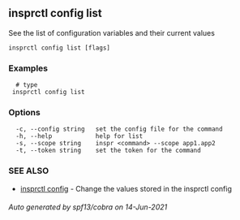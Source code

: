 ## insprctl config list

See the list of configuration variables and their current values

```
insprctl config list [flags]
```

### Examples

```
  # type
 insprctl config list

```

### Options

```
  -c, --config string   set the config file for the command
  -h, --help            help for list
  -s, --scope string    inspr <command> --scope app1.app2
  -t, --token string    set the token for the command
```

### SEE ALSO

* [insprctl config](inspr_config.md)	 - Change the values stored in the insprctl config

###### Auto generated by spf13/cobra on 14-Jun-2021
